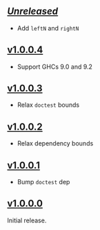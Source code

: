 ## [_Unreleased_](https://github.com/freckle/nonempty-zipper/compare/v1.0.0.4...main)

- Add `leftN` and `rightN`

## [v1.0.0.4](https://github.com/freckle/nonempty-zipper/compare/v1.0.0.3...v1.0.0.4)

- Support GHCs 9.0 and 9.2

## [v1.0.0.3](https://github.com/freckle/nonempty-zipper/compare/v1.0.0.2...v1.0.0.3)

- Relax `doctest` bounds

## [v1.0.0.2](https://github.com/freckle/nonempty-zipper/compare/v1.0.0.1...v1.0.0.2)

- Relax dependency bounds

## [v1.0.0.1](https://github.com/freckle/nonempty-zipper/compare/v1.0.0.0...v1.0.0.1)

- Bump `doctest` dep

## [v1.0.0.0](https://github.com/freckle/nonempty-zipper/tree/v1.0.0.0)

Initial release.
